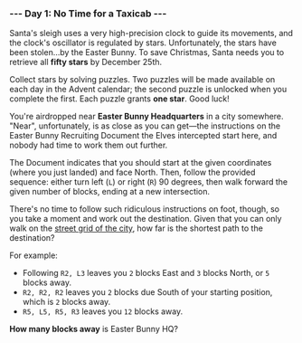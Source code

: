 ### --- Day 1: No Time for a Taxicab ---

Santa's sleigh uses a very high-precision clock to guide its movements, and
the clock's oscillator is regulated by stars. Unfortunately, the stars have
been stolen…by the Easter Bunny. To save Christmas, Santa needs you to
retrieve all **fifty stars** by December 25th.

Collect stars by solving puzzles. Two puzzles will be made available on
each day in the Advent calendar; the second puzzle is unlocked when you
complete the first. Each puzzle grants **one star**. Good luck!

You're airdropped near **Easter Bunny Headquarters** in a city somewhere.
"Near", unfortunately, is as close as you can get—the instructions on the
Easter Bunny Recruiting Document the Elves intercepted start here, and
nobody had time to work them out further.

The Document indicates that you should start at the given coordinates
(where you just landed) and face North. Then, follow the provided sequence:
either turn left (`L`) or right (`R`) 90 degrees, then walk forward the given
number of blocks, ending at a new intersection.

There's no time to follow such ridiculous instructions on foot, though, so
you take a moment and work out the destination. Given that you can only
walk on the [street grid of the city](https://en.wikipedia.org/wiki/Taxicab_geometry), how far is the shortest path to the
destination?

For example:

- Following `R2, L3` leaves you `2` blocks East and `3` blocks North, or `5`
  blocks away.
- `R2, R2, R2` leaves you `2` blocks due South of your starting position,
  which is `2` blocks away.
- `R5, L5, R5, R3` leaves you `12` blocks away.

**How many blocks away** is Easter Bunny HQ?
